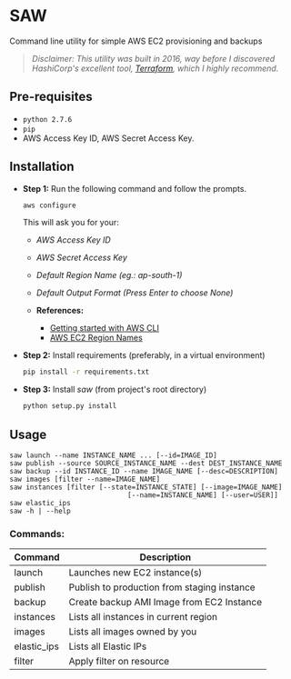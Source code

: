 # SAW

Command line utility for simple AWS EC2 provisioning and backups

> _Disclaimer: This utility was built in 2016, way before I discovered HashiCorp's excellent tool, [Terraform](https://www.hashicorp.com/products/terraform), which I highly recommend._

## Pre-requisites

- `python 2.7.6`
- `pip`
- AWS Access Key ID, AWS Secret Access Key.

## Installation

- **Step 1:** Run the following command and follow the prompts.
    
    ```sh
    aws configure
    ```
    
    This will ask you for your:
    - *AWS Access Key ID*
    - *AWS Secret Access Key*
    - *Default Region Name (eg.: ap-south-1)*
    - *Default Output Format (Press Enter to choose None)*

    - **References:**
        - [Getting started with AWS CLI](http://docs.aws.amazon.com/cli/latest/userguide/cli-chap-getting-started.html)
        - [AWS EC2 Region Names](http://docs.aws.amazon.com/general/latest/gr/rande.html#ec2_region)

- **Step 2:** Install requirements (preferably, in a virtual environment)

    ```sh
    pip install -r requirements.txt
    ```

- **Step 3:** Install *saw* (from project's root directory)
        
    ```sh
    python setup.py install
    ```

## Usage
    
    saw launch --name INSTANCE_NAME ... [--id=IMAGE_ID]
    saw publish --source SOURCE_INSTANCE_NAME --dest DEST_INSTANCE_NAME
    saw backup --id INSTANCE_ID --name IMAGE_NAME [--desc=DESCRIPTION]
    saw images [filter --name=IMAGE_NAME]
    saw instances [filter [--state=INSTANCE_STATE] [--image=IMAGE_NAME] 
                                 [--name=INSTANCE_NAME] [--user=USER]]
    saw elastic_ips
    saw -h | --help

### Commands:

| Command     | Description                                 |
|-------------|---------------------------------------------|
| launch      | Launches new EC2 instance(s)                |
| publish     | Publish to production from staging instance |
| backup      | Create backup AMI Image from EC2 Instance   |
| instances   | Lists all instances in current region       |
| images      | Lists all images owned by you               |
| elastic_ips | Lists all Elastic IPs                       |
| filter      | Apply filter on resource                    |

